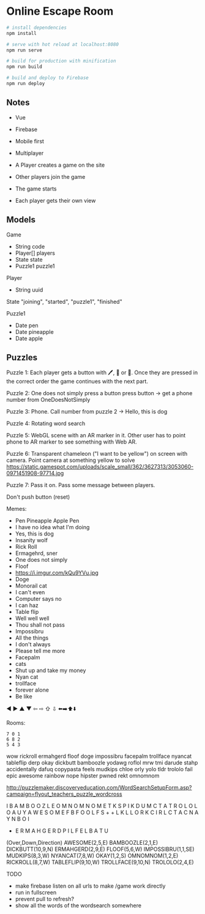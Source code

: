 # Online Escape Room

``` bash
# install dependencies
npm install

# serve with hot reload at localhost:8080
npm run serve

# build for production with minification
npm run build

# build and deploy to Firebase
npm run deploy
```

## Notes

- Vue
- Firebase
- Mobile first
- Multiplayer


- A Player creates a game on the site
- Other players join the game
- The game starts
- Each player gets their own view


## Models

Game
- String code
- Player[] players
- State state
- Puzzle1 puzzle1 

Player
- String uuid

State
"joining", "started", "puzzle1", "finished"

Puzzle1
- Date pen
- Date pineapple
- Date apple


## Puzzles

Puzzle 1:
Each player gets a button with 🖊️, 🍍 or 🍎.
Once they are pressed in the correct order the game continues with the next part.

Puzzle 2:
One does not simply press a button
press button -> get a phone number from OneDoesNotSimply

Puzzle 3:
Phone. Call number from puzzle 2 -> Hello, this is dog

Puzzle 4:
Rotating word search

Puzzle 5:
WebGL scene with an AR marker in it.
Other user has to point phone to AR marker to see something with Web AR.

Puzzle 6:
Transparent chameleon ("I want to be yellow") on screen with camera. Point camera at something yellow to solve
https://static.gamespot.com/uploads/scale_small/362/3627313/3053060-0971451908-97714.jpg

Puzzle 7:
Pass it on. Pass some message between players.

Don't push button (reset)

Memes:
- Pen Pineapple Apple Pen
- I have no idea what I'm doing
- Yes, this is dog
- Insanity wolf
- Rick Roll
- Ermagehrd, sner
- One does not simply
- Floof
- https://i.imgur.com/kQu9YVu.jpg
- Doge
- Monorail cat
- I can't even
- Computer says no
- I can haz
- Table flip
- Well well well
- Thou shall not pass
- Impossibru
- All the things
- I don't always
- Please tell me more
- Facepalm
- cats
- Shut up and take my money
- Nyan cat
- trollface
- forever alone
- Be like

◀ ▶ ▲ ▼
⇦ ⇨ ⇧ ⇩
⬅️➡️⬆️⬇️

Rooms:

    7 0 1
    6 8 2
    5 4 3



wow
rickroll
ermahgerd
floof
doge
impossibru
facepalm
trollface
nyancat
tableflip
derp
okay
dickbutt
bamboozle
yodawg
roflol
mrw
tmi
darude
stahp
accidentally
dafuq
copypasta
feels
mudkips
chloe
orly
yolo
tldr
trololo
fail
epic
awesome
rainbow
nope
hipster
pwned
rekt
omnomnom


http://puzzlemaker.discoveryeducation.com/WordSearchSetupForm.asp?campaign=flyout_teachers_puzzle_wordcross

I B A M B O O Z L E 
O M N O M N O M E T 
K S P I K D U M C T 
A T R O L O L O A U 
Y A W E S O M E F B 
F O O L F S + + L K 
L L O R K C I R L C 
T A C N A Y N B O I 
+ E R M A H G E R D 
P I L F E L B A T U 

(Over,Down,Direction) 
AWESOME(2,5,E)
BAMBOOZLE(2,1,E)
DICKBUTT(10,9,N)
ERMAHGERD(2,9,E)
FLOOF(5,6,W)
IMPOSSIBRU(1,1,SE)
MUDKIPS(8,3,W)
NYANCAT(7,8,W)
OKAY(1,2,S)
OMNOMNOM(1,2,E)
RICKROLL(8,7,W)
TABLEFLIP(9,10,W)
TROLLFACE(9,10,N)
TROLOLO(2,4,E)



TODO
- make firebase listen on all urls to make /game work directly
- run in fullscreen
- prevent pull to refresh?
- show all the words of the wordsearch somewhere
